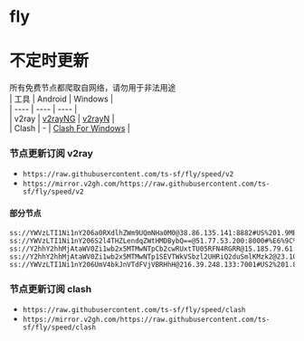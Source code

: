 # fly
# 不定时更新
所有免费节点都爬取自网络，请勿用于非法用途  
|  工具  | Android  | Windows  |  
|  ----  | ----   | ----  |  
| v2ray  | [v2rayNG](https://github.com/2dust/v2rayNG/releases) | [v2rayN](https://github.com/2dust/v2rayN/releases) |  
| Clash  | - | [Clash For Windows](https://github.com/2dust/clashN/releases) | 
  
### 节点更新订阅  v2ray
- `https://raw.githubusercontent.com/ts-sf/fly/speed/v2`  
- `https://mirror.v2gh.com/https://raw.githubusercontent.com/ts-sf/fly/speed/v2`  

#### 部分节点  
``` 
ss://YWVzLTI1Ni1nY206a0RXdlhZWm9UQmNHa0M0@38.86.135.141:8882#US%201.9MB%2Fs
ss://YWVzLTI1Ni1nY206S2l4THZLendqZWtHMDBybQ==@51.77.53.200:8000#%E6%9C%AA%E7%9F%A54%201.2MB%2Fs
ss://Y2hhY2hhMjAtaWV0Zi1wb2x5MTMwNTpCb2cwRUxtTU05RFN4RGRR@15.185.79.61:443#%E6%9C%AA%E7%9F%A57%20204.3KB%2Fs
ss://Y2hhY2hhMjAtaWV0Zi1wb2x5MTMwNTp1SEVTWkVSbzl2UHRiQ2duSmlKMzk2@23.102.13.113:49906#%E6%9C%AA%E7%9F%A58%208.9MB%2Fs
ss://YWVzLTI1Ni1nY206UmV4bkJnVTdFVjVBRHhH@216.39.248.133:7001#US2%201.8MB%2Fs
```
### 节点更新订阅  clash
- `https://raw.githubusercontent.com/ts-sf/fly/speed/clash`  
- `https://mirror.v2gh.com/https://raw.githubusercontent.com/ts-sf/fly/speed/clash`  


